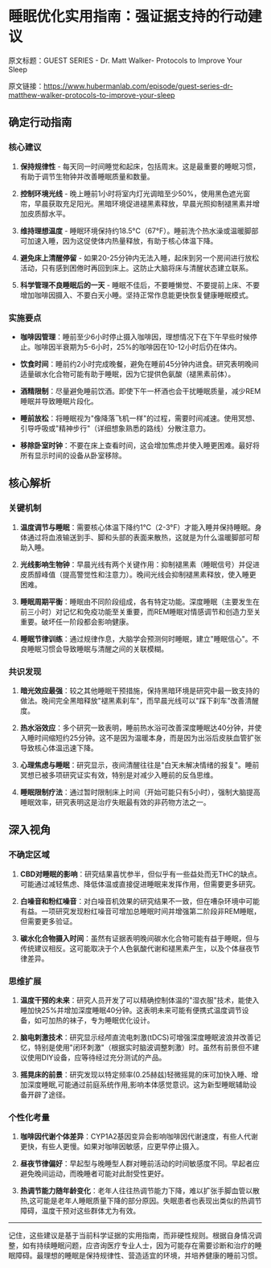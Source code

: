 # 睡眠优化实用指南：强证据支持的行动建议

原文标题：GUEST SERIES - Dr. Matt Walker- Protocols to Improve Your Sleep

原文链接：https://www.hubermanlab.com/episode/guest-series-dr-matthew-walker-protocols-to-improve-your-sleep

## 确定行动指南

### 核心建议
1. **保持规律性** - 每天同一时间睡觉和起床，包括周末。这是最重要的睡眠习惯，有助于调节生物钟并改善睡眠质量和数量。
  
2. **控制环境光线** - 晚上睡前1小时将室内灯光调暗至少50%，使用黑色遮光窗帘，早晨获取充足阳光。黑暗环境促进褪黑素释放，早晨光照抑制褪黑素并增加皮质醇水平。

3. **维持理想温度** - 睡眠环境保持约18.5°C（67°F）。睡前洗个热水澡或温暖脚部可加速入睡，因为这促使体内热量释放，有助于核心体温下降。

4. **避免床上清醒停留** - 如果20-25分钟内无法入睡，起床到另一个房间进行放松活动，只有感到困倦时再回到床上。这防止大脑将床与清醒状态建立联系。

5. **科学管理不良睡眠后的一天** - 睡眠不佳后，不要睡懒觉、不要提前上床、不要增加咖啡因摄入、不要白天小睡。坚持正常作息能更快恢复健康睡眠模式。

### 实施要点
- **咖啡因管理**：睡前至少6小时停止摄入咖啡因，理想情况下在下午早些时候停止。咖啡因半衰期为5-6小时，25%的咖啡因在10-12小时后仍在体内。

- **饮食时间**：睡前约2小时完成晚餐，避免在睡前45分钟内进食。研究表明晚间适量碳水化合物可能有助于睡眠，因为它提供色氨酸（褪黑素前体）。

- **酒精限制**：尽量避免睡前饮酒。即使下午一杯酒也会干扰睡眠质量，减少REM睡眠并导致睡眠片段化。

- **睡前放松**：将睡眠视为"像降落飞机一样"的过程，需要时间减速。使用冥想、引导呼吸或"精神步行"（详细想象熟悉的路线）分散注意力。

- **移除卧室时钟**：不要在床上查看时间，这会增加焦虑并使入睡更困难。最好将所有显示时间的设备从卧室移除。

## 核心解析

### 关键机制
1. **温度调节与睡眠**：需要核心体温下降约1°C（2-3°F）才能入睡并保持睡眠。身体通过将血液输送到手、脚和头部的表面来散热，这就是为什么温暖脚部可帮助入睡。

2. **光线影响生物钟**：早晨光线有两个关键作用：抑制褪黑素（睡眠信号）并促进皮质醇峰值（提高警觉性和注意力）。晚间光线会抑制褪黑素释放，使入睡更困难。

3. **睡眠周期平衡**：睡眠由不同阶段组成，各有特定功能。深度睡眠（主要发生在前三小时）对记忆和免疫功能至关重要，而REM睡眠对情感调节和创造力至关重要。破坏任一阶段都会影响健康。

4. **睡眠节律训练**：通过规律作息，大脑学会预测何时睡眠，建立"睡眠信心"。不良睡眠习惯会导致睡眠与清醒之间的关联模糊。

### 共识发现
1. **暗光效应最强**：较之其他睡眠干预措施，保持黑暗环境是研究中最一致支持的做法。晚间完全黑暗释放"褪黑素刹车"，而早晨光线可以"踩下刹车"改善清醒度。

2. **热水浴效应**：多个研究一致表明，睡前热水浴可改善深度睡眠达40分钟，并使入睡时间缩短约25分钟。这不是因为温暖本身，而是因为出浴后皮肤血管扩张导致核心体温迅速下降。

3. **心理焦虑与睡眠**：研究显示，夜间清醒往往是"白天未解决情绪的报复"。睡前冥想已被多项研究证实有效，特别是对减少入睡前的反刍思维。

4. **睡眠限制疗法**：通过暂时限制床上时间（开始可能只有5小时），强制大脑提高睡眠效率，研究表明这是治疗失眠最有效的非药物方法之一。

## 深入视角

### 不确定区域
1. **CBD对睡眠的影响**：研究结果喜忧参半，但似乎有一些益处而无THC的缺点。可能通过减轻焦虑、降低体温或直接促进睡眠来发挥作用，但需要更多研究。

2. **白噪音和粉红噪音**：对白噪音机效果的研究结果不一致，但在嘈杂环境中可能有益。一项研究发现粉红噪音可增加总睡眠时间并增强第二阶段非REM睡眠，但需要更多验证。

3. **碳水化合物摄入时间**：虽然有证据表明晚间碳水化合物可能有益于睡眠，但与传统建议相反。这可能取决于个人色氨酸代谢和褪黑素产生，以及个体昼夜节律差异。

### 思维扩展
1. **温度干预的未来**：研究人员开发了可以精确控制体温的"湿衣服"技术，能使入睡加快25%并增加深度睡眠40分钟。这表明未来可能有便携式温度调节设备，如可加热的袜子，专为睡眠优化设计。

2. **脑电刺激技术**：研究显示经颅直流电刺激(tDCS)可增强深度睡眠波浪并改善记忆，特别是使用"闭环刺激"（根据实时脑波调整刺激）时。虽然有前景但不建议使用DIY设备，应等待经过充分测试的产品。

3. **摇晃床的前景**：研究发现以特定频率(0.25赫兹)轻微摇晃的床可加快入睡、增加深度睡眠,可能通过前庭系统作用,影响本体感觉意识。这为新型睡眠辅助设备开辟了途径。

### 个性化考量
1. **咖啡因代谢个体差异**：CYP1A2基因变异会影响咖啡因代谢速度，有些人代谢更快，有些人更慢。如果对咖啡因敏感，应更早停止摄入。

2. **昼夜节律偏好**：早起型与晚睡型人群对睡前活动的时间敏感度不同。早起者应避免晚间运动，而晚睡者可能对此耐受性更好。

3. **热调节能力随年龄变化**：老年人往往热调节能力下降，难以扩张手脚血管以散热,这可能是老年人睡眠质量下降的部分原因。失眠患者也表现出类似的热调节障碍，温度干预对这些群体尤为有效。

---

记住，这些建议是基于当前科学证据的实用指南，而非硬性规则。根据自身情况调整，如有持续睡眠问题，应咨询医疗专业人士，因为可能存在需要诊断和治疗的睡眠障碍。最理想的睡眠是保持规律性、营造适宜的环境，并培养健康的睡前习惯。
